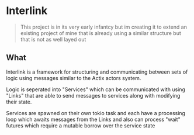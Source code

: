 # Interlink

> This project is in its very early infantcy but im creating it to 
> extend an existing project of mine that is already using a similar
> structure but that is not as well layed out

## What 

Interlink is a framework for structuring and communicating between sets of logic using messages
similar to the Actix actors system.

Logic is seperated into "Services" which can be communicated with using "Links" that are able
to send messages to services along with modifying their state. 

Services are spawned on their own tokio task and each have a processing loop which awaits messages
from the Links and also can process "wait" futures which require a mutable borrow over the service state